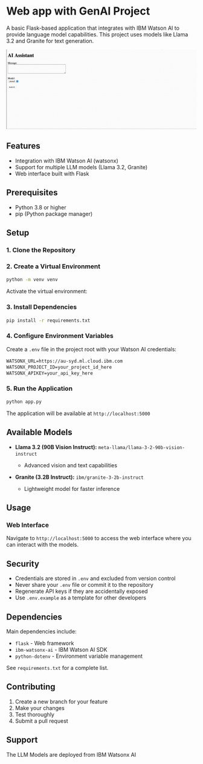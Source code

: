 # Web app with GenAI Project

A basic Flask-based application that integrates with IBM Watson AI to provide language model capabilities. This project uses models like Llama 3.2 and Granite for text generation.

![Demo GIF](demo.gif)

## Features

- Integration with IBM Watson AI (watsonx)
- Support for multiple LLM models (Llama 3.2, Granite)
- Web interface built with Flask

## Prerequisites

- Python 3.8 or higher
- pip (Python package manager)

## Setup

### 1. Clone the Repository

### 2. Create a Virtual Environment

```bash
python -m venv venv
```

Activate the virtual environment:

### 3. Install Dependencies

```bash
pip install -r requirements.txt
```

### 4. Configure Environment Variables

Create a `.env` file in the project root with your Watson AI credentials:

```
WATSONX_URL=https://au-syd.ml.cloud.ibm.com
WATSONX_PROJECT_ID=your_project_id_here
WATSONX_APIKEY=your_api_key_here
```

### 5. Run the Application

```bash
python app.py
```

The application will be available at `http://localhost:5000`

## Available Models

- **Llama 3.2 (90B Vision Instruct):** `meta-llama/llama-3-2-90b-vision-instruct`
  - Advanced vision and text capabilities
  
- **Granite (3.2B Instruct):** `ibm/granite-3-2b-instruct`
  - Lightweight model for faster inference

## Usage

### Web Interface

Navigate to `http://localhost:5000` to access the web interface where you can interact with the models.

## Security

- Credentials are stored in `.env` and excluded from version control
- Never share your `.env` file or commit it to the repository
- Regenerate API keys if they are accidentally exposed
- Use `.env.example` as a template for other developers

## Dependencies

Main dependencies include:
- `flask` - Web framework
- `ibm-watsonx-ai` - IBM Watson AI SDK
- `python-dotenv` - Environment variable management

See `requirements.txt` for a complete list.

## Contributing

1. Create a new branch for your feature
2. Make your changes
3. Test thoroughly
4. Submit a pull request

## Support

The LLM Models are deployed from IBM Watsonx AI

